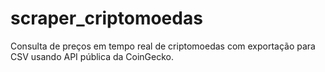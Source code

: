 # scraper_criptomoedas
 Consulta de preços em tempo real de criptomoedas com exportação para CSV usando API pública da CoinGecko.
